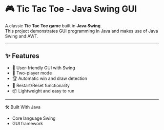 # 🎮 Tic Tac Toe - Java Swing GUI

A classic **Tic Tac Toe game** built in **Java Swing**.  
This project demonstrates GUI programming in Java and makes use of Java Swing and AWT.

---

## ✨ Features
- 🎨 User-friendly GUI with Swing
- 👥 Two-player mode
- 🏆 Automatic win and draw detection
- 🔄 Restart/Reset functionality
- 📦 Lightweight and easy to run

---
🛠️ Built With
Java
 - Core language
Swing
 - GUI framework
